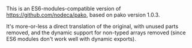 <!--
 Licensed to the Apache Software Foundation (ASF) under one
 or more contributor license agreements.  See the NOTICE file
 distributed with this work for additional information
 regarding copyright ownership.  The ASF licenses this file
 to you under the Apache License, Version 2.0 (the
 "License"); you may not use this file except in compliance
 with the License.  You may obtain a copy of the License at

   http://www.apache.org/licenses/LICENSE-2.0

 Unless required by applicable law or agreed to in writing,
 software distributed under the License is distributed on an
 "AS IS" BASIS, WITHOUT WARRANTIES OR CONDITIONS OF ANY
 KIND, either express or implied.  See the License for the
 specific language governing permissions and limitations
 under the License.
 -->

This is an ES6-modules-compatible version of
https://github.com/nodeca/pako, based on pako version 1.0.3.

It's more-or-less a direct translation of the original, with unused parts
removed, and the dynamic support for non-typed arrays removed (since ES6
modules don't work well with dynamic exports).
